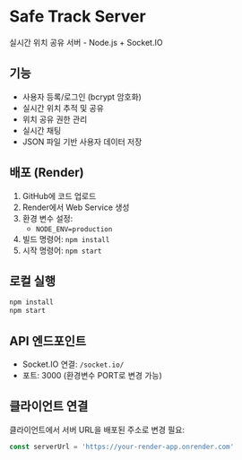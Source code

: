 # Safe Track Server

실시간 위치 공유 서버 - Node.js + Socket.IO

## 기능
- 사용자 등록/로그인 (bcrypt 암호화)
- 실시간 위치 추적 및 공유
- 위치 공유 권한 관리
- 실시간 채팅
- JSON 파일 기반 사용자 데이터 저장

## 배포 (Render)

1. GitHub에 코드 업로드
2. Render에서 Web Service 생성
3. 환경 변수 설정:
   - `NODE_ENV=production`
4. 빌드 명령어: `npm install`
5. 시작 명령어: `npm start`

## 로컬 실행

```bash
npm install
npm start
```

## API 엔드포인트
- Socket.IO 연결: `/socket.io/`
- 포트: 3000 (환경변수 PORT로 변경 가능)

## 클라이언트 연결
클라이언트에서 서버 URL을 배포된 주소로 변경 필요:
```javascript
const serverUrl = 'https://your-render-app.onrender.com'
```
